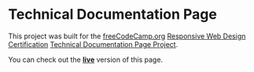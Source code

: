 # Technical Documentation Page
This project was built for the [freeCodeCamp.org](https://www.freecodecamp.org) [Responsive Web Design Certification](https://www.freecodecamp.org/learn/responsive-web-design/) [Technical Documentation Page Project](https://www.freecodecamp.org/learn/responsive-web-design/responsive-web-design-projects/build-a-technical-documentation-page).

You can check out the [**live**](https://codepen.io/Runefarer/full/oNzqbNX) version of this page.

